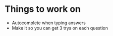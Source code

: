 # Things to work on

- Autocomplete when typing answers
- Make it so you can get 3 trys on each question

